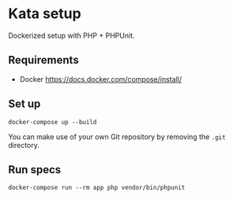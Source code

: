 # Kata setup

Dockerized setup with PHP + PHPUnit.


## Requirements

- Docker https://docs.docker.com/compose/install/


## Set up

```
docker-compose up --build
```

You can make use of your own Git repository by removing the ``.git`` directory.

## Run specs

```
docker-compose run --rm app php vendor/bin/phpunit
```
